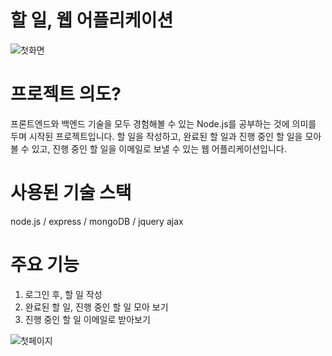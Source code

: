 # 할 일, 웹 어플리케이션

![첫화면](https://user-images.githubusercontent.com/96801244/163691454-2de609b2-bc17-4819-80a4-1b5458560c0f.gif)

# 프로젝트 의도?
프론트엔드와 백엔드 기술을 모두 경험해볼 수 있는 Node.js를 공부하는 것에 의미를 두며 시작된 프로젝트입니다. 
할 일을 작성하고, 완료된 할 일과 진행 중인 할 일을 모아볼 수 있고, 진행 중인 할 일을 이메일로 보낼 수 있는 웹 어플리케이션입니다.

# 사용된 기술 스택
node.js / express / mongoDB / jquery ajax

# 주요 기능
1. 로그인 후, 할 일 작성
2. 완료된 할 일, 진행 중인 할 일 모아 보기
3. 진행 중인 할 일 이메일로 받아보기


![첫페이지](https://user-images.githubusercontent.com/96801244/162608552-0a78e25e-d213-40e8-9e67-7bb916ec2529.png)
